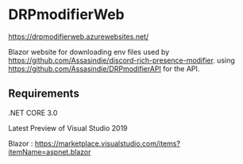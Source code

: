 # DRPmodifierWeb
https://drpmodifierweb.azurewebsites.net/

Blazor website for downloading env files used by https://github.com/Assasindie/discord-rich-presence-modifier. using https://github.com/Assasindie/DRPmodifierAPI for the API.
## Requirements
.NET CORE 3.0

Latest Preview of Visual Studio 2019 

Blazor : https://marketplace.visualstudio.com/items?itemName=aspnet.blazor
